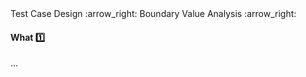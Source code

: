 <link rel="stylesheet" href="{{baseUrl}}/css/textbook.css">

<div class="website-content">

<div id="path">Test Case Design :arrow_right: Boundary Value Analysis :arrow_right:</div>

<div id="title">

#### What :one:

</div>

<div id="body">

...

</div>

</div>
